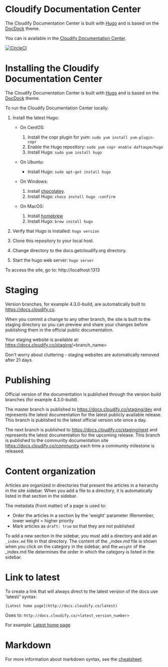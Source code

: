 Cloudify Documentation Center
=============================

The Cloudify Documentation Center is built with [Hugo]( https://gohugo.io/ ) and is based on the [DocDock]( https://github.com/vjeantet/hugo-theme-docdock.git ) theme.

You can is available in the [Cloudify Documentation Center](https://docs.cloudify.co/).

[![CircleCI](https://circleci.com/gh/cloudify-cosmo/cloudify-rest-docs/tree/master.svg?style=shield)](https://circleci.com/gh/cloudify-cosmo/cloudify-rest-docs/tree/master)

# Installing the Cloudify Documentation Center

The Cloudify Documentation Center is built with [Hugo]( https://gohugo.io/ ) and is based on the [DocDock]( https://github.com/vjeantet/hugo-theme-docdock.git ) theme.

To run the Cloudify Documentation Center locally:

1. Install the latest Hugo:

    * On CentOS:

        1. Install the copr plugin for yum: `sudo yum install yum-plugin-copr`
        1. Enable the Hugo repository: `sudo yum copr enable daftaupe/hugo`
        1. Install Hugo: `sudo yum install hugo`

    * On Ubuntu:
    
        * Install Hugo: `sudo apt-get install hugo`

    * On Windows:

        1. Install [chocolatey](https://chocolatey.org/install).
        1. Install Hugo: `choco install hugo -confirm`
        
    * On MacOS:

        1. Install [homebrew](https://brew.sh/)
        2. Install Hugo: `brew install hugo`

1. Verify that Hugo is installed: `hugo version`
1. Clone this repository to your local host.
1. Change directory to the docs.getcloudify.org directory.
1. Start the hugo web server: `hugo server`

To access the site, go to: http://localhost:1313

# Staging

Version branches, for example 4.3.0-build, are automatically built to https://docs.cloudify.co.

When you commit a change to any other branch, the site is built to the staging directory  so you can preview and share your changes before publishing them in the official public documentation.

Your staging website is available at: https://docs.cloudify.co/staging/<branch_name>

Don't worry about cluttering - staging websites are automatically removed after 21 days.

# Publishing

Official version of the documentation is published through the version build branches (for example 4.3.0-build).

The master branch is published to https://docs.cloudify.co/staging/dev and represents the latest documentation for the latest publicly available release. This branch is published to the latest official version site once a day.

The next branch is published to https://docs.cloudify.co/staging/next and represents the latest documentation for the upcoming release. This branch is published to the community documentation site https://docs.cloudify.co/community each time a community milestone is released.

# Content organization

Articles are organized in directories that present the articles in a heirarchy in the site sidebar. When you add a file to a directory, it is automatically listed in that section in the sidebar.

The metadata (front matter) of a page is used to:

* Order the articles in a section by the 'weight' parameter (Remember, lower weight = higher priority
* Mark articles as `draft: true` so that they are not published

To add a new section in the sidebar, you must add a directory and add an `_index.md` file in that directory. The content of the _index.md file is shown when you click on the category in the sidebar, and the `weight` of the _index.md file determines the order in which the category is listed in the sidebar.

# Link to latest 

To create a link that will always direct to the latest version of the docs use 'latest/' syntax:
```
[Latest home page](http://docs.cloudify.co/latest)
```
Goes to: `http://docs.cloudify.co/<latest_version_number>`

For example: [Latest home page](http://docs.cloudify.co/latest)

# Markdown

For more information about markdown syntax, see the [cheatsheet](http://docs.cloudify.co/latest/cheatsheet).
